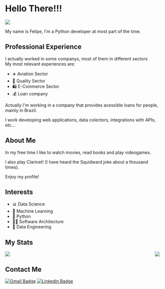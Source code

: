 # Hello There!!!

<img src="http://gifimage.net/wp-content/uploads/2018/04/obi-wan-hello-there-gif-8.gif">

My name is Felipe, I'm a Python developer at most part of the time.

## Professional Experience

I actually worked in some companys, most of them in different sectors           
My most relevant experiences are:                              

- ✈️ Aviation Sector
- 👷 Quality Sector
- 🛍️ E-Commerce Sector
- 💰 Loan company

Actually I'm working in a company that provides acessible loans for people, mainly in Brazil.

I work developing web applications, data colectors, integrations with APIs, etc...

## About Me
In my free time I like to watch movies, read books and play videogames.

I also play Clarinet! (I have heard the Squidward joke about a thousand times).

Enjoy my profile!

## Interests

- 📊 Data Science
- 🤖 Machine Learning
- 🐍 Python
- 🧑‍💻 Software Architecture
- 🎲 Data Engineering 

## My Stats

<img src="https://github-readme-stats.vercel.app/api/top-langs/?username=FelipeNicolettiRMario&langs_count=5&theme=synthwave"> <img align="right" src="https://github-readme-stats.vercel.app/api?username=FelipeNicolettiRMario&show_icons=true&theme=synthwave">

## Contact Me

[![Gmail Badge](https://img.shields.io/badge/-Gmail-c14438?style=flat-square&logo=Gmail&logoColor=white&link=mailto:felipenicolettirmario@gmail.com)](mailto:felipenicolettirmario@gmail.com)
[![Linkedin Badge](https://img.shields.io/badge/-LinkedIn-blue?style=flat-square&logo=Linkedin&logoColor=white&link=https://www.linkedin.com/in/https://www.linkedin.com/in/felipe-nicoletti-reis-mario-b52a0a169//)](https://www.linkedin.com/in/https://www.linkedin.com/in/felipe-nicoletti-reis-mario-b52a0a169//)



<!--
**FelipeNicolettiRMario/FelipeNicolettiRMario** is a ✨ _special_ ✨ repository because its `README.md` (this file) appears on your GitHub profile.

Here are some ideas to get you started:

- 🔭 I’m currently working on ...
- 🌱 I’m currently learning ...
- 👯 I’m looking to collaborate on ...
- 🤔 I’m looking for help with ...
- 💬 Ask me about ...
- 📫 How to reach me: ...
- 😄 Pronouns: ...
- ⚡ Fun fact: ...
-->
